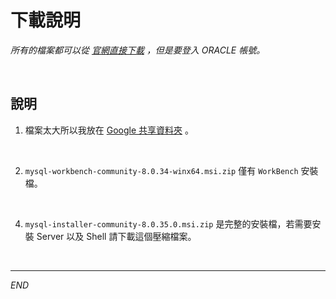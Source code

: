 # 下載說明

_所有的檔案都可以從 [官網直接下載](https://dev.mysql.com/downloads/installer/) ，但是要登入 ORACLE 帳號。_

<br>

## 說明

1. 檔案太大所以我放在 [Google 共享資料夾](https://drive.google.com/drive/folders/1mNUYleyox6JGOwGVHj_RCsyw2s64likf?usp=sharing) 。

<br>

2. `mysql-workbench-community-8.0.34-winx64.msi.zip` 僅有 `WorkBench` 安裝檔。

<br>

4. `mysql-installer-community-8.0.35.0.msi.zip` 是完整的安裝檔，若需要安裝 Server 以及 Shell 請下載這個壓縮檔案。

<br>

---

_END_


